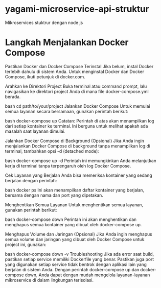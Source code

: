 # yagami-microservice-api-struktur
Mikroservices stuktrur dengan node js

<h1>Langkah Menjalankan Docker Compose</h1>
Pastikan Docker dan Docker Compose Terinstal
Jika belum, instal Docker terlebih dahulu di sistem Anda. Untuk menginstal Docker dan Docker Compose, ikuti petunjuk di docker.com.

Arahkan ke Direktori Project
Buka terminal atau command prompt, lalu navigasikan ke direktori project Anda di mana file docker-compose.yml berada.

bash
cd path/to/your/project
Jalankan Docker Compose
Untuk memulai semua layanan secara bersamaan, gunakan perintah berikut:

bash
docker-compose up
Catatan: Perintah di atas akan menampilkan log dari setiap kontainer ke terminal. Ini berguna untuk melihat apakah ada masalah saat layanan dimulai.

Jalankan Docker Compose di Background (Opsional)
Jika Anda ingin menjalankan Docker Compose di background tanpa menampilkan log di terminal, tambahkan opsi -d (detached mode):

bash
docker-compose up -d
Perintah ini memungkinkan Anda melanjutkan kerja di terminal tanpa terpengaruh oleh log Docker Compose.

Cek Layanan yang Berjalan
Anda bisa memeriksa kontainer yang sedang berjalan dengan perintah:

bash
docker ps
Ini akan menampilkan daftar kontainer yang berjalan, bersama dengan nama dan port yang dipetakan.

Menghentikan Semua Layanan
Untuk menghentikan semua layanan, gunakan perintah berikut:

bash
docker-compose down
Perintah ini akan menghentikan dan menghapus semua kontainer yang dibuat oleh docker-compose up.

Menghapus Volume dan Jaringan (Opsional)
Jika Anda ingin menghapus semua volume dan jaringan yang dibuat oleh Docker Compose untuk project ini, gunakan:

bash
docker-compose down -v
Troubleshooting
Jika ada error saat build, pastikan setiap service memiliki Dockerfile yang benar.
Pastikan juga port yang digunakan setiap service tidak bentrok dengan aplikasi lain yang berjalan di sistem Anda.
Dengan perintah docker-compose up dan docker-compose down, Anda dapat dengan mudah mengelola layanan-layanan mikroservice di dalam lingkungan terisolasi.